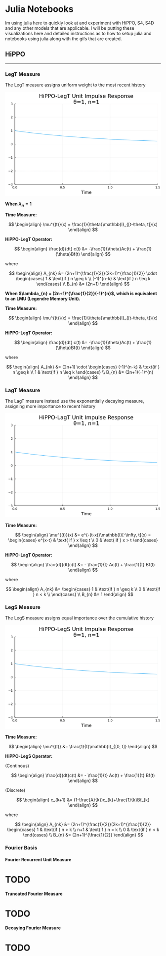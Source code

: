 # Julia Notebooks

Im using julia here to quickly look at and experiment with HiPPO, S4, S4D and any other models that are applicable. I will be putting these visualizations here and detailed instructions as to how to setup julia and notebooks using julia along with the gifs that are created.

## HiPPO

---

### LegT Measure

The LegT measure assigns uniform weight to the most recent history

![HiPPO-LagT Unit Impulse Reponse](../notebooks-jl/gifs/HiPPO-LegT_Unit_Impulse_Response.gif)

**When $\lambda_{n} = 1$**

**Time Measure:**

$$
\begin{align}
\mu^{(t)}(x) = \frac{1}{\theta}\mathbb{I}_{[t-\theta, t]}(x)
\end{align}
$$

**HiPPO-LegT Operator:**

$$
\begin{align}
\frac{d}{dt} c(t) &= -\frac{1}{\theta}Ac(t) + \frac{1}{\theta}Bf(t)
\end{align}
$$

where

$$
\begin{align}
A_{nk} &= (2n+1)^{\frac{1}{2}}(2k+1)^{\frac{1}{2}} \cdot
\begin{cases}
1 & \text{if } n \geq k  \\
(-1)^{n-k} & \text{if } n \leq k
\end{cases} \\
B_{n} &= (2n+1)
\end{align}
$$

**When $\lambda_{n} = (2n+1)^{\frac{1}{2}}(-1)^{n}$, which is equivalent to an LMU (Legendre Memory Unit).**

**Time Measure:**

$$
\begin{align}
\mu^{(t)}(x) = \frac{1}{\theta}\mathbb{I}_{[t-\theta, t]}(x)
\end{align}
$$

**HiPPO-LegT Operator:**

$$
\begin{align}
\frac{d}{dt} c(t) &= -\frac{1}{\theta}Ac(t) + \frac{1}{\theta}Bf(t)
\end{align}
$$

where

$$
\begin{align}
A_{nk} &= (2n+1) \cdot
\begin{cases}
(-1)^{n-k} & \text{if } n \geq k  \\
1 & \text{if } n \leq k
\end{cases} \\
B_{n} &= (2n+1)(-1)^{n}
\end{align}
$$

### LagT Measure

The LagT measure instead use the exponentially decaying measure, assigning more importance to recent history

![HiPPO-LagT Unit Impulse Reponse](../notebooks-jl/gifs/HiPPO-LagT_Unit_Impulse_Response.gif)

**Time Measure:**

$$
\begin{align}
\mu^{(t)}(x) &= e^{-(t-x)}\mathbb{I}[-\infty, t](x) =
\begin{cases}
e^{x-t} & \text{ if } x \leq t  \\
0 & \text{ if } x > t
\end{cases}
\end{align}
$$

**HiPPO-LagT Operator:**

$$
\begin{align}
\frac{d}{dt}c(t) &= - \frac{1}{t} Ac(t) + \frac{1}{t} Bf(t)
\end{align}
$$

where

$$
\begin{align}
A_{nk} &=
\begin{cases}
1 & \text{if } n \geq k  \\
0 & \text{if } n < k  \\
\end{cases} \\
B_{n} &= 1
\end{align}
$$

### LegS Measure

The LegS measure assigns equal importance over the cumulative history

![HiPPO-LagT Unit Impulse Reponse](../notebooks-jl/gifs/HiPPO-LegS_Unit_Impulse_Response.gif)

**Time Measure:**

$$
\begin{align}
\mu^{(t)} &= \frac{1}{t}\mathbb{I}_{[0, t]}
\end{align}
$$

**HiPPO-LegS Operator:**

(Continous)

$$
\begin{align}
\frac{d}{dt}c(t) &= - \frac{1}{t} Ac(t) + \frac{1}{t} Bf(t)
\end{align}
$$

(Discrete)

$$
\begin{align}
c_{k+1} &= (1-\frac{A}{k})c_{k}+\frac{1}{k}Bf_{k}
\end{align}
$$

where

$$
\begin{align}
A_{nk} &= (2n+1)^{\frac{1}{2}}(2k+1)^{\frac{1}{2}}
\begin{cases}
1 & \text{if } n > k  \\
n+1 & \text{if } n = k  \\
0 & \text{if } n < k
\end{cases} \\
B_{n} &= (2n+1)^{\frac{1}{2}}
\end{align}
$$

### Fourier Basis

#### Fourier Recurrent Unit Measure

# TODO

#### Truncated Fourier Measure

# TODO

#### Decaying Fourier Measure

# TODO
